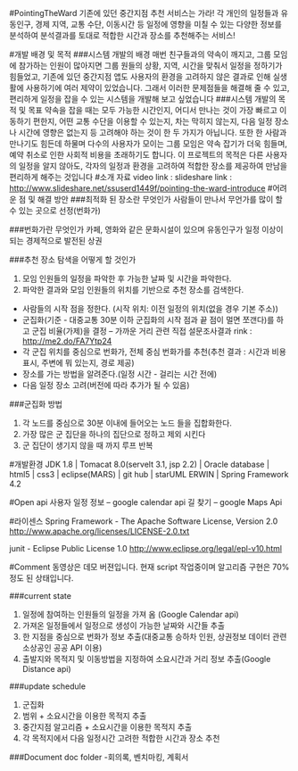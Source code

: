 #PointingTheWard
기존에 있던 중간지점 추천 서비스는 가라!
각 개인의 일정들과 유동인구, 경제 지역, 교통 수단, 이동시간 등 일정에 영향을 미칠 수 있는 다양한 정보를 분석하여 분석결과를 토대로 적합한 시간과 장소를 추천해주는 서비스!

#개발 배경 및 목적
###시스템 개발의 배경
매번 친구들과의 약속이 깨지고, 그룹 모임에 참가하는 인원이 많아지면 그룹 원들의 상황, 지역, 시간을 맞춰서 일정을 정하기가 힘들었고, 기존에 있던 중간지점 앱도 사용자의 환경을 고려하지 않은 결과로 인해 실생활에 사용하기에 여러 제약이 있었습니다. 
그래서 이러한 문제점들을 해결해 줄 수 있고, 편리하게 일정을 잡을 수 있는 시스템을 개발해 보고 싶었습니다
###시스템 개발의 목적 및 목표
약속을 잡을 때는 모두 가능한 시간인지, 어디서 만나는 것이 가장 빠르고 이동하기 편한지, 어떤 교통 수단을 이용할 수 있는지, 차는 막히지 않는지, 다음 일정 장소나 시간에 영향은 없는지 등 고려해야 하는 것이 한 두 가지가 아닙니다. 또한 한 사람과 만나기도 힘든데 하물며 다수의 사용자가 모이는 그룹 모임은 약속 잡기가 더욱 힘들며, 예약 취소로 인한 사회적 비용을 초래하기도 합니다.
이 프로젝트의 목적은 다른 사용자의 일정을 알지 않아도, 각자의 일정과 환경을 고려하여 적합한 장소를 제공하여 만남을 편리하게 해주는 것입니다
#소개 자료
video link : 
slideshare link : http://www.slideshare.net/ssuserd1449f/pointing-the-ward-introduce
#어려운 점 및 해결 방안
###최적화 된 장소란 무엇인가
사람들이 만나서 무언가를 많이 할 수 있는 곳으로 선정(번화가)

###번화가란 무엇인가
카페, 영화와 같은 문화시설이 있으며 유동인구가 일정 이상이 되는 경제적으로 발전된 상권

###추천 장소 탐색을 어떻게 할 것인가
1.	모임 인원들의 일정을 파악한 후 가능한 날짜 및 시간을 파악한다.
2.	파악한 결과와 모임 인원들의 위치를 기반으로 추천 장소를 검색한다.
-	사람들의 시작 점을 정한다. (시작 위치: 이전 일정의 위치(없을 경우 기본 주소))
-	군집화(기준 - 대중교통 30분 이하 군집화의 시작 점과 끝 점이 멀면 쪼갠다)를 하고 군집 비율(가제)을 결정
 – 가까운 거리 관련 직접 설문조사결과 rink : http://me2.do/FA7Ytp24
-	각 군집 위치를 중심으로 번화가, 전체 중심 번화가를 추천(추천 결과 : 시간과 비용 표시, 주변에 뭐 있는지, 경로 제공)
-	장소를 가는 방법을 알려준다.(일정 시간 - 걸리는 시간 전에)
-	다음 일정 장소 고려(버전에 따라 추가가 될 수 있음)

###군집화 방법
1.	각 노드를 중심으로 30분 이내에 들어오는 노드 들을 집합화한다. 
2.	가장 많은 군 집단을 하나의 집단으로 정하고 제외 시킨다
3.	군 집단이 생기지 않을 때 까지 루프 반복

#개발환경
JDK 1.8 | Tomacat 8.0(servelt 3.1, jsp 2.2) | Oracle database | html5 | css3 | eclipse(MARS) | git hub | starUML
ERWIN | Spring Framework 4.2 

#Open api
사용자 일정 정보 – google calendar api
길 찾기 – google Maps Api

#라이센스
Spring Framework - The Apache Software License, Version 2.0
http://www.apache.org/licenses/LICENSE-2.0.txt

junit - Eclipse Public License 1.0
http://www.eclipse.org/legal/epl-v10.html

#Comment
동영상은 데모 버젼입니다. 
현재 script 작업중이며 알고리즘 구현은 70% 정도 된 상태입니다.

###current state
1. 일정에 참여하는 인원들의 일정을 가져 옴 (Google Calendar api)
2. 가져온 일정들에서 일정으로 생성이 가능한 날짜와 시간들 추출
4. 한 지점을 중심으로 번화가 정보 추출(대중교통 승하차 인원, 상권정보 데이터 관련 소상공인 공공 API 이용)
5. 출발지와 목적지 및 이동방법을 지정하여 소요시간과 거리 정보 추출(Google Distance api)

###update schedule
1. 군집화
2. 범위 + 소요시간을 이용한 목적지 추출
3. 중간지점 알고리즘 + 소요시간을 이용한 목적지 추출
4. 각 목적지에서 다음 일정시간 고려한 적합한 시간과 장소 추천

###Document
doc folder
-회의록, 벤치마킹, 계획서
